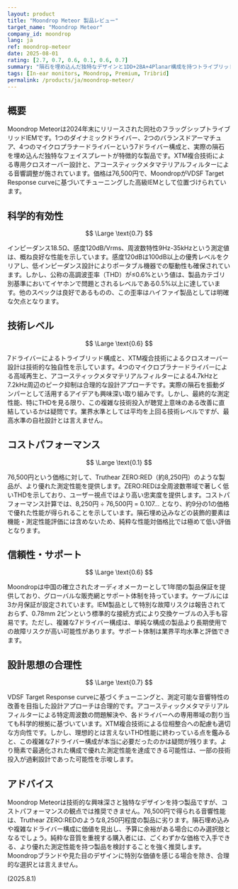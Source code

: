 ```yaml
---
layout: product
title: "Moondrop Meteor 製品レビュー"
target_name: "Moondrop Meteor"
company_id: moondrop
lang: ja
ref: moondrop-meteor
date: 2025-08-01
rating: [2.7, 0.7, 0.6, 0.1, 0.6, 0.7]
summary: "隕石を埋め込んだ独特なデザインと1DD+2BA+4Planar構成を持つトライブリッドIEMだが、76,500円という価格に対して、より安価に優れた性能を実現できる製品が存在する。"
tags: [In-ear monitors, Moondrop, Premium, Tribrid]
permalink: /products/ja/moondrop-meteor/
---
```

## 概要

Moondrop Meteorは2024年末にリリースされた同社のフラッグシップトライブリッドIEMです。1つのダイナミックドライバー、2つのバランスドアーマチュア、4つのマイクロプラナードライバーという7ドライバー構成と、実際の隕石を埋め込んだ独特なフェイスプレートが特徴的な製品です。XTM複合技術による専用クロスオーバー設計と、アコースティックメタマテリアルフィルターによる音響調整が施されています。価格は76,500円で、MoondropがVDSF Target Response curveに基づいてチューニングした高級IEMとして位置づけられています。

## 科学的有効性

$$ \Large \text{0.7} $$

インピーダンス18.5Ω、感度120dB/Vrms、周波数特性9Hz-35kHzという測定値は、概ね良好な性能を示しています。感度120dBは100dB以上の優秀レベルをクリアし、低インピーダンス設計によりポータブル機器での駆動性も確保されています。しかし、公称の高調波歪率（THD）が≤0.6%という値は、製品カテゴリ別基準においてイヤホンで問題とされるレベルである0.5%以上に達しています。他のスペックは良好であるものの、この歪率はハイファイ製品としては明確な欠点となります。

## 技術レベル

$$ \Large \text{0.6} $$

7ドライバーによるトライブリッド構成と、XTM複合技術によるクロスオーバー設計は技術的な独自性を示しています。4つのマイクロプラナードライバーによる高域再生と、アコースティックメタマテリアルフィルターによる4.7kHzと7.2kHz周辺のピーク抑制は合理的な設計アプローチです。実際の隕石を振動ダンパーとして活用するアイデアも興味深い取り組みです。しかし、最終的な測定性能、特にTHDを見る限り、この複雑な技術投入が聴覚上意味のある改善に直結しているかは疑問です。業界水準としては平均を上回る技術レベルですが、最高水準の自社設計とは言えません。

## コストパフォーマンス

$$ \Large \text{0.1} $$

76,500円という価格に対して、Truthear ZERO:RED（約8,250円）のような製品が、より優れた測定性能を提供します。ZERO:REDは全周波数帯域で著しく低いTHDを示しており、ユーザー視点ではより高い忠実度を提供します。コストパフォーマンス計算では、8,250円 ÷ 76,500円 = 0.107... となり、約9分の1の価格で優れた性能が得られることを示しています。隕石埋め込みなどの装飾的要素は機能・測定性能評価には含めないため、純粋な性能対価格比では極めて低い評価となります。

## 信頼性・サポート

$$ \Large \text{0.6} $$

Moondropは中国の確立されたオーディオメーカーとして1年間の製品保証を提供しており、グローバルな販売網とサポート体制を持っています。ケーブルには3か月保証が設定されています。IEM製品として特別な故障リスクは報告されておらず、0.78mm 2ピンという標準的な接続方式により交換ケーブルの入手も容易です。ただし、複雑な7ドライバー構成は、単純な構成の製品より長期使用での故障リスクが高い可能性があります。サポート体制は業界平均水準と評価できます。

## 設計思想の合理性

$$ \Large \text{0.7} $$

VDSF Target Response curveに基づくチューニングと、測定可能な音響特性の改善を目指した設計アプローチは合理的です。アコースティックメタマテリアルフィルターによる特定周波数の問題解決や、各ドライバーへの専用帯域の割り当ても科学的根拠に基づいています。XTM複合技術による位相整合への配慮も適切な方向性です。しかし、理想的とは言えないTHD性能に終わっている点を鑑みると、この複雑な7ドライバー構成が本当に必要だったのかは疑問が残ります。より簡素で最適化された構成で優れた測定性能を達成できる可能性は、一部の技術投入が過剰設計であった可能性を示唆します。

## アドバイス

Moondrop Meteorは技術的な興味深さと独特なデザインを持つ製品ですが、コストパフォーマンスの観点では推奨できません。76,500円で得られる音響性能は、Truthear ZERO:REDのような8,250円程度の製品に劣ります。隕石埋め込みや複雑なドライバー構成に価値を見出し、予算に余裕がある場合にのみ選択肢となるでしょう。純粋な音質を重視する購入者には、ごくわずかな価格で入手できる、より優れた測定性能を持つ製品を検討することを強く推奨します。Moondropブランドや見た目のデザインに特別な価値を感じる場合を除き、合理的な選択とは言えません。

(2025.8.1)

